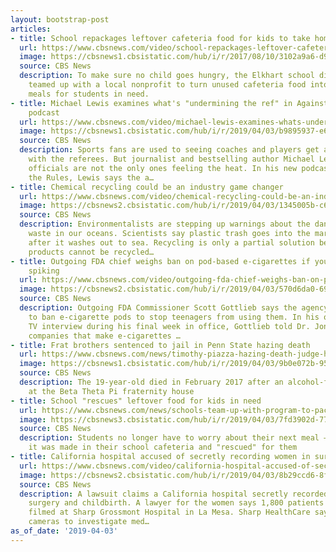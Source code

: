 ```yaml
---
layout: bootstrap-post
articles:
- title: School repackages leftover cafeteria food for kids to take home
  url: https://www.cbsnews.com/video/school-repackages-leftover-cafeteria-food-for-kids-to-take-home/
  image: https://cbsnews1.cbsistatic.com/hub/i/r/2017/08/10/3102a9a6-d90c-4086-a984-1abe061746ba/thumbnail/1200x630/cb16e63b818055ab94b94871817dbcd6/news2.jpg
  source: CBS News
  description: To make sure no child goes hungry, the Elkhart school district in Indiana
    teamed up with a local nonprofit to turn unused cafeteria food into take-home
    meals for students in need.
- title: Michael Lewis examines what's "undermining the ref" in Against the Rules
    podcast
  url: https://www.cbsnews.com/video/michael-lewis-examines-whats-undermining-the-ref-in-against-the-rules-podcast/
  image: https://cbsnews1.cbsistatic.com/hub/i/r/2019/04/03/b9895937-e6e2-4df9-95ab-ce35e94d6fd1/thumbnail/1200x630/4dd36defab9ca4d67e0b43f98eeb2279/0403-ctm-michaellewispodcastqa-1820473-640x360.jpg
  source: CBS News
  description: Sports fans are used to seeing coaches and players get a little heated
    with the referees. But journalist and bestselling author Michael Lewis says sports
    officials are not the only ones feeling the heat. In his new podcast, Against
    the Rules, Lewis says the a…
- title: Chemical recycling could be an industry game changer
  url: https://www.cbsnews.com/video/chemical-recycling-could-be-an-industry-game-changer/
  image: https://cbsnews2.cbsistatic.com/hub/i/r/2019/04/03/1345005b-c6c4-4f1d-8989-09c9fcf8c9b1/thumbnail/1200x630/69985cde1f1a4ce5e927732ed58f97fb/0403-ctm-advancedrecycling-shamlian-1820470-640x360.jpg
  source: CBS News
  description: Environmentalists are stepping up warnings about the dangers of plastic
    waste in our oceans. Scientists say plastic trash goes into the marine food chain
    after it washes out to sea. Recycling is only a partial solution because most
    products cannot be recycled…
- title: Outgoing FDA chief weighs ban on pod-based e-cigarettes if youth rates keep
    spiking
  url: https://www.cbsnews.com/video/outgoing-fda-chief-weighs-ban-on-pod-based-e-cigarettes-if-youth-rates-keep-spiking/
  image: https://cbsnews2.cbsistatic.com/hub/i/r/2019/04/03/570d6da0-6967-4435-8011-4473f7190192/thumbnail/1200x630/85171cf66d3cdc26107c7f03efbf70eb/0403-ctm-gottliebecigsqa-lapook-1820461-640x360.jpg
  source: CBS News
  description: Outgoing FDA Commissioner Scott Gottlieb says the agency could move
    to ban e-cigarette pods to stop teenagers from using them. In his only network
    TV interview during his final week in office, Gottlieb told Dr. Jon LaPook the
    companies that make e-cigarettes …
- title: Frat brothers sentenced to jail in Penn State hazing death
  url: https://www.cbsnews.com/news/timothy-piazza-hazing-death-judge-hands-down-first-jail-sentences-in-death-of-penn-state-student/
  image: https://cbsnews1.cbsistatic.com/hub/i/r/2019/04/03/9b0e072b-958d-4671-acfd-04700ac8985e/thumbnail/1200x630/7df04bc8cba16a4da1728bc57ce42855/0403-ctm-pennstatefrat-duncan-1820428-640x360.jpg
  source: CBS News
  description: The 19-year-old died in February 2017 after an alcohol-fueled event
    at the Beta Theta Pi fraternity house
- title: School "rescues" leftover food for kids in need
  url: https://www.cbsnews.com/news/schools-team-up-with-program-to-package-unused-food-into-take-home-meals-for-students/
  image: https://cbsnews3.cbsistatic.com/hub/i/r/2019/04/03/7fd3902d-7741-471d-8011-97ea3dcd3e6b/thumbnail/1200x630/b8bacc3ae1c08c247cdd10a5a0d783f6/screen-shot-2019-04-03-at-8-36-45-am.png
  source: CBS News
  description: Students no longer have to worry about their next meal – they know
    it was made in their school cafeteria and "rescued" for them
- title: California hospital accused of secretly recording women in surgery, childbirth
  url: https://www.cbsnews.com/video/california-hospital-accused-of-secretly-recording-women-in-surgery-childbirth/
  image: https://cbsnews2.cbsistatic.com/hub/i/r/2019/04/03/8b29ccd6-8fe3-4994-a309-95786b2a12e8/thumbnail/1200x630/5f81f4c92a2489724da56a4b88ea3358/0403-ctm-830cahospitalpaper-replace-1820451-640x360.jpg
  source: CBS News
  description: A lawsuit claims a California hospital secretly recorded women during
    surgery and childbirth. A lawyer for the women says 1,800 patients may have been
    filmed at Sharp Grossmont Hospital in La Mesa. Sharp HealthCare says it installed
    cameras to investigate med…
as_of_date: '2019-04-03'
---
```


